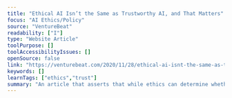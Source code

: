 ```yaml
---
title: "Ethical AI Isn’t the Same as Trustworthy AI, and That Matters"
focus: "AI Ethics/Policy"
source: "VentureBeat"
readability: ["I"]
type: "Website Article"
toolPurpose: []
toolAccessibilityIssues: []
openSource: false
link: "https://venturebeat.com/2020/11/28/ethical-ai-isnt-the-same-as-trustworthy-ai-and-that-matters/"
keywords: []
learnTags: ["ethics","trust"]
summary: "An article that asserts that while ethics can determine whether a given AI solution sees the light of day, trust will determine its adoption and realized value. "
---
```


